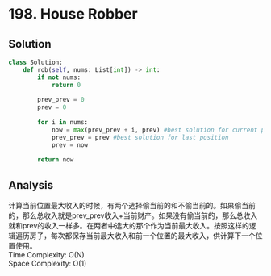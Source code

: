# 198. House Robber

## Solution
```python
class Solution:
    def rob(self, nums: List[int]) -> int:
        if not nums:
            return 0
        
        prev_prev = 0
        prev = 0
           
        for i in nums:
            now = max(prev_prev + i, prev) #best solution for current position
            prev_prev = prev #best solution for last position
            prev = now
            
        return now
```

## Analysis
计算当前位置最大收入的时候，有两个选择偷当前的和不偷当前的。如果偷当前的，那么总收入就是prev_prev收入+当前财产。如果没有偷当前的，那么总收入就和prev的收入一样多。在两者中选大的那个作为当前最大收入。按照这样的逻辑遍历房子，每次都保存当前最大收入和前一个位置的最大收入，供计算下一个位置使用。\
Time Complexity: O(N)\
Space Complexity: O(1)
